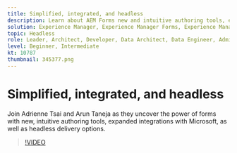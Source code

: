 ```yaml
---
title: Simplified, integrated, and headless
description: Learn about AEM Forms new and intuitive authoring tools, expanded integrations with Microsoft, and headless delivery options.
solution: Experience Manager, Experience Manager Forms, Experience Manager Cloud Service
topic: Headless
role: Leader, Architect, Developer, Data Architect, Data Engineer, Admin, User
level: Beginner, Intermediate
kt: 10787
thumbnail: 345377.png
---
```


# Simplified, integrated, and headless

Join Adrienne Tsai and Arun Taneja as they uncover the power of forms with new, intuitive authoring tools, expanded integrations with Microsoft, as well as headless delivery options.

>[!VIDEO](https://video.tv.adobe.com/v/345377/?quality=12&learn=on)
